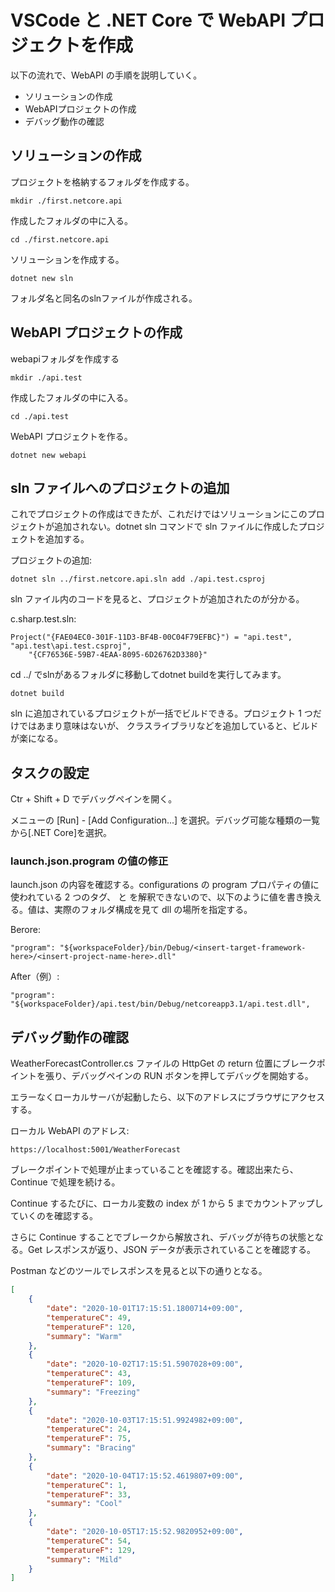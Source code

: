 # VSCode と .NET Core で WebAPI プロジェクトを作成
以下の流れで、WebAPI の手順を説明していく。

- ソリューションの作成
- WebAPIプロジェクトの作成
- デバッグ動作の確認

## ソリューションの作成
プロジェクトを格納するフォルダを作成する。
```console
mkdir ./first.netcore.api
```

作成したフォルダの中に入る。
```console
cd ./first.netcore.api
```

ソリューションを作成する。
```console
dotnet new sln
```

フォルダ名と同名のslnファイルが作成される。

## WebAPI プロジェクトの作成
webapiフォルダを作成する
```console
mkdir ./api.test
```

作成したフォルダの中に入る。
```console
cd ./api.test
```

WebAPI プロジェクトを作る。
```console
dotnet new webapi
```

## sln ファイルへのプロジェクトの追加
これでプロジェクトの作成はできたが、これだけではソリューションにこのプロジェクトが追加されない。dotnet sln コマンドで sln ファイルに作成したプロジェクトを追加する。

プロジェクトの追加:
```console
dotnet sln ../first.netcore.api.sln add ./api.test.csproj
```

sln ファイル内のコードを見ると、プロジェクトが追加されたのが分かる。

c.sharp.test.sln:
```
Project("{FAE04EC0-301F-11D3-BF4B-00C04F79EFBC}") = "api.test", "api.test\api.test.csproj", 
    "{CF76536E-59B7-4EAA-8095-6D26762D3380}"
```

cd ../ でslnがあるフォルダに移動してdotnet buildを実行してみます。

```console
dotnet build
```

sln に追加されているプロジェクトが一括でビルドできる。プロジェクト 1 つだけではあまり意味はないが、
クラスライブラリなどを追加していると、ビルドが楽になる。

## タスクの設定
Ctr + Shift + D でデバッグペインを開く。

メニューの [Run] - [Add Configuration...] を選択。デバッグ可能な種類の一覧から[.NET Core]を選択。

### launch.json.program の値の修正
launch.json の内容を確認する。configurations の program プロパティの値に使われている 2 つのタグ、<insert-target-framework-here> と <insert-project-name-here> を解釈できないので、以下のように値を書き換える。値は、実際のフォルダ構成を見て dll の場所を指定する。

Berore:
```
"program": "${workspaceFolder}/bin/Debug/<insert-target-framework-here>/<insert-project-name-here>.dll"
```

After（例）:
```
"program": "${workspaceFolder}/api.test/bin/Debug/netcoreapp3.1/api.test.dll",
```

## デバッグ動作の確認
WeatherForecastController.cs ファイルの HttpGet の return 位置にブレークポイントを張り、デバッグペインの RUN ボタンを押してデバッグを開始する。

エラーなくローカルサーバが起動したら、以下のアドレスにブラウザにアクセスする。

ローカル WebAPI のアドレス:
```
https://localhost:5001/WeatherForecast
```

ブレークポイントで処理が止まっていることを確認する。確認出来たら、Continue で処理を続ける。

Continue するたびに、ローカル変数の index が 1 から 5 までカウントアップしていくのを確認する。

さらに Continue することでブレークから解放され、デバッグが待ちの状態となる。Get レスポンスが返り、JSON データが表示されていることを確認する。

Postman などのツールでレスポンスを見ると以下の通りとなる。

```json
[
    {
        "date": "2020-10-01T17:15:51.1800714+09:00",
        "temperatureC": 49,
        "temperatureF": 120,
        "summary": "Warm"
    },
    {
        "date": "2020-10-02T17:15:51.5907028+09:00",
        "temperatureC": 43,
        "temperatureF": 109,
        "summary": "Freezing"
    },
    {
        "date": "2020-10-03T17:15:51.9924982+09:00",
        "temperatureC": 24,
        "temperatureF": 75,
        "summary": "Bracing"
    },
    {
        "date": "2020-10-04T17:15:52.4619807+09:00",
        "temperatureC": 1,
        "temperatureF": 33,
        "summary": "Cool"
    },
    {
        "date": "2020-10-05T17:15:52.9820952+09:00",
        "temperatureC": 54,
        "temperatureF": 129,
        "summary": "Mild"
    }
]
```
